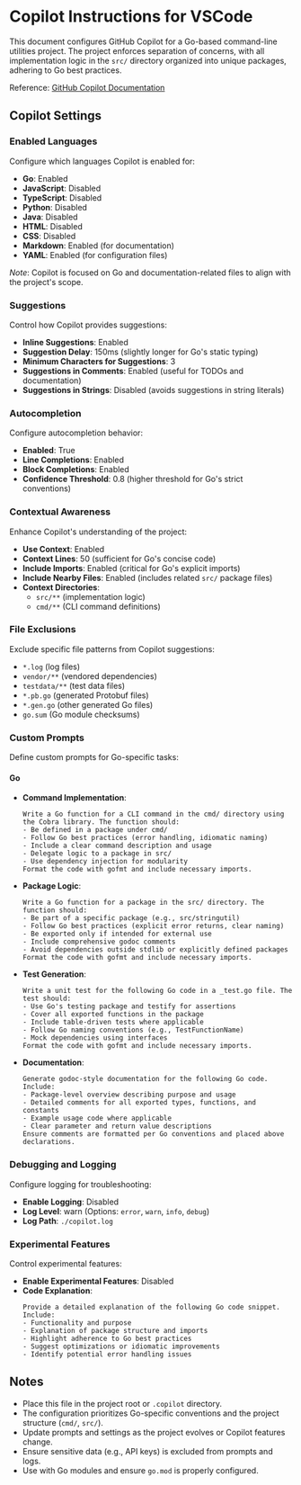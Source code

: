 # Copilot Instructions for VSCode

This document configures GitHub Copilot for a Go-based command-line utilities project. The project enforces separation of concerns, with all implementation logic in the `src/` directory organized into unique packages, adhering to Go best practices.

Reference: [GitHub Copilot Documentation](https://docs.github.com/en/copilot/configuring-github-copilot/configuring-github-copilot-in-your-ide)

## Copilot Settings

### Enabled Languages
Configure which languages Copilot is enabled for:

- **Go**: Enabled
- **JavaScript**: Disabled
- **TypeScript**: Disabled
- **Python**: Disabled
- **Java**: Disabled
- **HTML**: Disabled
- **CSS**: Disabled
- **Markdown**: Enabled (for documentation)
- **YAML**: Enabled (for configuration files)

*Note*: Copilot is focused on Go and documentation-related files to align with the project's scope.

### Suggestions
Control how Copilot provides suggestions:

- **Inline Suggestions**: Enabled
- **Suggestion Delay**: 150ms (slightly longer for Go's static typing)
- **Minimum Characters for Suggestions**: 3
- **Suggestions in Comments**: Enabled (useful for TODOs and documentation)
- **Suggestions in Strings**: Disabled (avoids suggestions in string literals)

### Autocompletion
Configure autocompletion behavior:

- **Enabled**: True
- **Line Completions**: Enabled
- **Block Completions**: Enabled
- **Confidence Threshold**: 0.8 (higher threshold for Go's strict conventions)

### Contextual Awareness
Enhance Copilot's understanding of the project:

- **Use Context**: Enabled
- **Context Lines**: 50 (sufficient for Go's concise code)
- **Include Imports**: Enabled (critical for Go's explicit imports)
- **Include Nearby Files**: Enabled (includes related `src/` package files)
- **Context Directories**:
  - `src/**` (implementation logic)
  - `cmd/**` (CLI command definitions)

### File Exclusions
Exclude specific file patterns from Copilot suggestions:

- `*.log` (log files)
- `vendor/**` (vendored dependencies)
- `testdata/**` (test data files)
- `*.pb.go` (generated Protobuf files)
- `*.gen.go` (other generated Go files)
- `go.sum` (Go module checksums)

### Custom Prompts
Define custom prompts for Go-specific tasks:

#### Go
- **Command Implementation**:
  ```
  Write a Go function for a CLI command in the cmd/ directory using the Cobra library. The function should:
  - Be defined in a package under cmd/
  - Follow Go best practices (error handling, idiomatic naming)
  - Include a clear command description and usage
  - Delegate logic to a package in src/
  - Use dependency injection for modularity
  Format the code with gofmt and include necessary imports.
  ```

- **Package Logic**:
  ```
  Write a Go function for a package in the src/ directory. The function should:
  - Be part of a specific package (e.g., src/stringutil)
  - Follow Go best practices (explicit error returns, clear naming)
  - Be exported only if intended for external use
  - Include comprehensive godoc comments
  - Avoid dependencies outside stdlib or explicitly defined packages
  Format the code with gofmt and include necessary imports.
  ```

- **Test Generation**:
  ```
  Write a unit test for the following Go code in a _test.go file. The test should:
  - Use Go's testing package and testify for assertions
  - Cover all exported functions in the package
  - Include table-driven tests where applicable
  - Follow Go naming conventions (e.g., TestFunctionName)
  - Mock dependencies using interfaces
  Format the code with gofmt and include necessary imports.
  ```

- **Documentation**:
  ```
  Generate godoc-style documentation for the following Go code. Include:
  - Package-level overview describing purpose and usage
  - Detailed comments for all exported types, functions, and constants
  - Example usage code where applicable
  - Clear parameter and return value descriptions
  Ensure comments are formatted per Go conventions and placed above declarations.
  ```

### Debugging and Logging
Configure logging for troubleshooting:

- **Enable Logging**: Disabled
- **Log Level**: warn (Options: `error`, `warn`, `info`, `debug`)
- **Log Path**: `./copilot.log`

### Experimental Features
Control experimental features:

- **Enable Experimental Features**: Disabled
- **Code Explanation**:
  ```
  Provide a detailed explanation of the following Go code snippet. Include:
  - Functionality and purpose
  - Explanation of package structure and imports
  - Highlight adherence to Go best practices
  - Suggest optimizations or idiomatic improvements
  - Identify potential error handling issues
  ```

## Notes
- Place this file in the project root or `.copilot` directory.
- The configuration prioritizes Go-specific conventions and the project structure (`cmd/`, `src/`).
- Update prompts and settings as the project evolves or Copilot features change.
- Ensure sensitive data (e.g., API keys) is excluded from prompts and logs.
- Use with Go modules and ensure `go.mod` is properly configured.